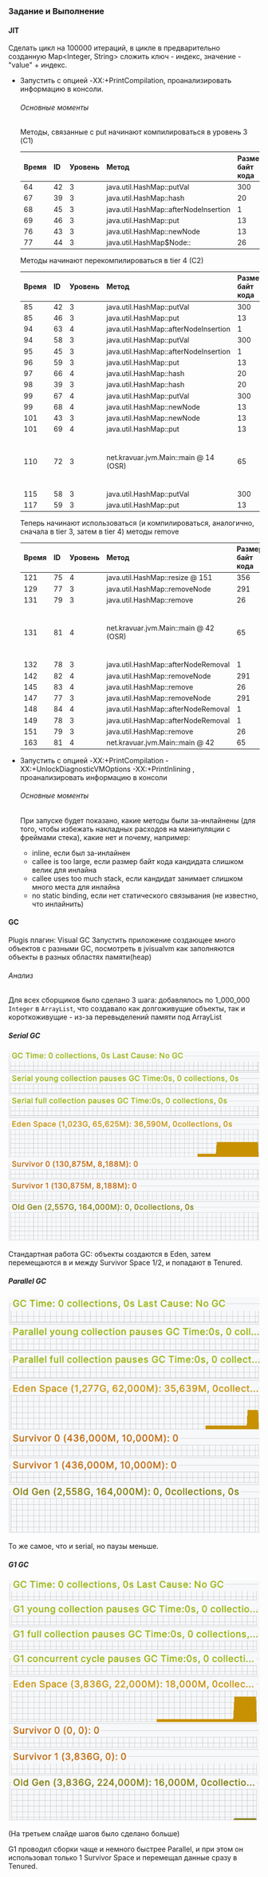 ### Задание и Выполнение

#### JIT

Сделать цикл на 100000 итераций, в цикле в предварительно созданную Map<Integer, String>
сложить ключ - индекс, значение - "value" + индекс.

- Запустить с опцией -XX:+PrintCompilation, проанализировать информацию в консоли.
  ###### Основные моменты
  Методы, связанные с put начинают компилироваться в уровень 3 (C1)

  | Время | ID | Уровень | Метод                                 | Размер байт кода |
  |-------|----|---------|---------------------------------------|------------------|
  | 64    | 42 | 3       | java.util.HashMap::putVal             | 300              |
  | 67    | 39 | 3       | java.util.HashMap::hash               | 20               |
  | 68    | 45 | 3       | java.util.HashMap::afterNodeInsertion | 1                |
  | 69    | 46 | 3       | java.util.HashMap::put                | 13               |
  | 76    | 43 | 3       | java.util.HashMap::newNode            | 13               |
  | 77    | 44 | 3       | java.util.HashMap$Node::<init>        | 26               |
  
  Методы начинают перекомпилироваться в tier 4 (C2)

  | Время | ID | Уровень | Метод                                 | Размер байт кода | Деоптимизация    | Примечание                                                             |
  |-------|----|---------|---------------------------------------|------------------|------------------|------------------------------------------------------------------------|
  | 85    | 42 | 3       | java.util.HashMap::putVal             | 300              | made not entrant |                                                                        |
  | 85    | 46 | 3       | java.util.HashMap::put                | 13               | made not entrant |                                                                        |
  | 94    | 63 | 4       | java.util.HashMap::afterNodeInsertion | 1                |                  |                                                                        |
  | 94    | 58 | 3       | java.util.HashMap::putVal             | 300              |                  |                                                                        |
  | 95    | 45 | 3       | java.util.HashMap::afterNodeInsertion | 1                | made not entrant |                                                                        |
  | 96    | 59 | 3       | java.util.HashMap::put                | 13               |                  |                                                                        |
  | 97    | 66 | 4       | java.util.HashMap::hash               | 20               |                  |                                                                        |
  | 98    | 39 | 3       | java.util.HashMap::hash               | 20               | made not entrant |                                                                        |
  | 99    | 67 | 4       | java.util.HashMap::putVal             | 300              |                  |                                                                        |
  | 99    | 68 | 4       | java.util.HashMap::newNode            | 13               |                  |                                                                        |
  | 101   | 43 | 3       | java.util.HashMap::newNode            | 13               | made not entrant |                                                                        |
  | 101   | 69 | 4       | java.util.HashMap::put                | 13               |                  |                                                                        |
  | 110   | 72 | 3       | net.kravuar.jvm.Main::main @ 14 (OSR) | 65               |                  | ?Компилируется и подменяется (OSR) интепретируемый цикл в методе main? |
  | 115   | 58 | 3       | java.util.HashMap::putVal             | 300              | made not entrant |                                                                        |
  | 117   | 59 | 3       | java.util.HashMap::put                | 13               | made not entrant |                                                                        |
  
  Теперь начинают использоваться (и компилироваться, аналогично, сначала в tier 3, затем в tier 4) методы remove  

  | Время | ID | Уровень | Метод                                 | Размер байт кода | Деоптимизация    | Примечание |
  |-------|----|---------|---------------------------------------|------------------|------------------|------------|
  | 121   | 75 | 4       | java.util.HashMap::resize @ 151       | 356              |                  |            |
  | 129   | 77 | 3       | java.util.HashMap::removeNode         | 291              |                  |            |
  | 131   | 79 | 3       | java.util.HashMap::remove             | 26               |                  |            |
  | 131   | 81 | 4       | net.kravuar.jvm.Main::main @ 42 (OSR) | 65               |                  | ?Компилируется и подменяется (OSR) интепретируемый цикл в методе main? |
  | 132   | 78 | 3       | java.util.HashMap::afterNodeRemoval   | 1                |                  |            |
  | 142   | 82 | 4       | java.util.HashMap::removeNode         | 291              |                  |            |
  | 145   | 83 | 4       | java.util.HashMap::remove             | 26               |                  |            |
  | 147   | 77 | 3       | java.util.HashMap::removeNode         | 291              | made not entrant |            |
  | 148   | 84 | 4       | java.util.HashMap::afterNodeRemoval   | 1                |                  |            |
  | 149   | 78 | 3       | java.util.HashMap::afterNodeRemoval   | 1                | made not entrant |            |
  | 151   | 79 | 3       | java.util.HashMap::remove             | 26               | made not entrant |            |
  | 163   | 81 | 4       | net.kravuar.jvm.Main::main @ 42       | 65               | made not entrant |            |

- Запустить с опцией -XX:+PrintCompilation -XX:+UnlockDiagnosticVMOptions -XX:+PrintInlining , проанализировать
  информацию в консоли
  ###### Основные моменты
  
  При запуске будет показано, какие методы были за-инлайнены (для того, чтобы избежать накладных расходов на манипуляции с фреймами стека), какие нет и почему, например:
  - inline, если был за-инлайнен
  - callee is too large, если размер байт кода кандидата слишком велик для инлайна
  - callee uses too much stack, если кандидат занимает слишком много места для инлайна
  - no static binding, если нет статического связывания (не известно, что инлайнить)

#### GC
Plugis плагин: Visual GC Запустить приложение создающее много объектов с разными GC, 
посмотреть в jvisualvm как заполняются объекты в разных областях памяти(heap)

###### Анализ
Для всех сборщиков было сделано 3 шага: добавлялось по 1_000_000 `Integer` в `ArrayList`,
что создавало как долгоживущие объекты, так и короткоживущие - из-за перевыделений памяти под ArrayList

##### Serial GC

![Serial GC](assets/Serial.gif)

Стандартная работа GC: объекты создаются в Eden, затем перемещаются в и между Survivor Space 1/2, и попадают в Tenured.

##### Parallel GC

![Parallel GC](assets/Parallel.gif)

То же самое, что и serial, но паузы меньше.

##### G1 GC

![G1 GC](assets/G1.gif)

(На третьем слайде шагов было сделано больше)

G1 проводил сборки чаще и немного быстрее Parallel, и при этом он использовал только 1 Survivor Space и перемещал данные сразу в Tenured.